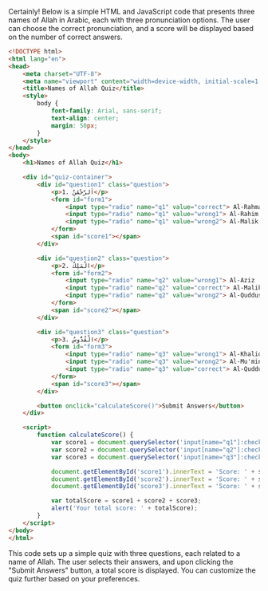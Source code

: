 Certainly! Below is a simple HTML and JavaScript code that presents three names of Allah in Arabic, each with three pronunciation options. The user can choose the correct pronunciation, and a score will be displayed based on the number of correct answers.

```html
<!DOCTYPE html>
<html lang="en">
<head>
    <meta charset="UTF-8">
    <meta name="viewport" content="width=device-width, initial-scale=1.0">
    <title>Names of Allah Quiz</title>
    <style>
        body {
            font-family: Arial, sans-serif;
            text-align: center;
            margin: 50px;
        }
    </style>
</head>
<body>
    <h1>Names of Allah Quiz</h1>

    <div id="quiz-container">
        <div id="question1" class="question">
            <p>1. اَلرَّحْمَٰنُ</p>
            <form id="form1">
                <input type="radio" name="q1" value="correct"> Al-Rahman
                <input type="radio" name="q1" value="wrong1"> Al-Rahim
                <input type="radio" name="q1" value="wrong2"> Al-Malik
            </form>
            <span id="score1"></span>
        </div>

        <div id="question2" class="question">
            <p>2. الْمَلِكُ</p>
            <form id="form2">
                <input type="radio" name="q2" value="wrong1"> Al-Aziz
                <input type="radio" name="q2" value="correct"> Al-Malik
                <input type="radio" name="q2" value="wrong2"> Al-Quddus
            </form>
            <span id="score2"></span>
        </div>

        <div id="question3" class="question">
            <p>3. الْقُدُّوسُ</p>
            <form id="form3">
                <input type="radio" name="q3" value="wrong1"> Al-Khaliq
                <input type="radio" name="q3" value="wrong2"> Al-Mu'min
                <input type="radio" name="q3" value="correct"> Al-Quddus
            </form>
            <span id="score3"></span>
        </div>

        <button onclick="calculateScore()">Submit Answers</button>
    </div>

    <script>
        function calculateScore() {
            var score1 = document.querySelector('input[name="q1"]:checked').value === 'correct' ? 1 : 0;
            var score2 = document.querySelector('input[name="q2"]:checked').value === 'correct' ? 1 : 0;
            var score3 = document.querySelector('input[name="q3"]:checked').value === 'correct' ? 1 : 0;

            document.getElementById('score1').innerText = 'Score: ' + score1;
            document.getElementById('score2').innerText = 'Score: ' + score2;
            document.getElementById('score3').innerText = 'Score: ' + score3;

            var totalScore = score1 + score2 + score3;
            alert('Your total score: ' + totalScore);
        }
    </script>
</body>
</html>
```

This code sets up a simple quiz with three questions, each related to a name of Allah. The user selects their answers, and upon clicking the "Submit Answers" button, a total score is displayed. You can customize the quiz further based on your preferences.

